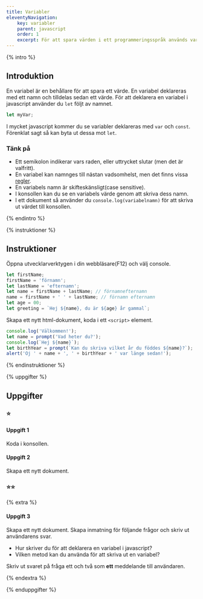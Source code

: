 ```yaml
---
title: Variabler
eleventyNavigation:
    key: variabler
    parent: javascript
    order: 1
    excerpt: För att spara värden i ett programmeringsspråk används variabler.
---
```


{% intro %}

## Introduktion

En variabel är en behållare för att spara ett värde. En variabel deklareras med ett namn och tilldelas sedan ett värde.
För att deklarera en variabel i javascript använder du `let` följt av namnet.

```js
let myVar;
```

I mycket javascript kommer du se variabler deklareras med `var` och `const`. Förenklat sagt så kan byta ut dessa mot `let`.

### Tänk på

-   Ett semikolon indikerar vars raden, eller uttrycket slutar (men det är valfritt).
-   En variabel kan namnges till nästan vadsomhelst, men det finns vissa [regler](https://developer.mozilla.org/en-US/docs/Web/JavaScript/Guide/Grammar_and_types#variables).
-   En variabels namn är skifteskänsligt(case sensitive).
-   I konsollen kan du se en variabels värde genom att skriva dess namn.
-   I ett dokument så använder du `console.log(variabelnamn)` för att skriva ut värdet till konsollen.

{% endintro %}

{% instruktioner %}

## Instruktioner

Öppna utvecklarverktygen i din webbläsare(F12) och välj console.

```js
let firstName;
firstName = 'förnamn';
let lastName = 'efternamn';
let name = firstName + lastName; // förnamnefternamn
name = firstName + ' ' + lastName; // förnamn efternamn
let age = 00;
let greeting = `Hej ${name}, du är ${age} år gammal`;
```

Skapa ett nytt html-dokument, koda i ett `<script>` element.

```js
console.log('Välkommen!');
let name = prompt('Vad heter du?');
console.log(`Hej ${name}`);
let birthYear = prompt(`Kan du skriva vilket år du föddes ${name}?`);
alert('Oj ' + name + ', ' + birthYear + ' var länge sedan!');
```

{% endinstruktioner %}

{% uppgifter %}

## Uppgifter

### ⭐

#### Uppgift 1

Koda i konsollen.

#### Uppgift 2

Skapa ett nytt dokument.

### ⭐⭐

{% extra %}

#### Uppgift 3

Skapa ett nytt dokument.
Skapa inmatning för följande frågor och skriv ut användarens svar.

-   Hur skriver du för att deklarera en variabel i javascript?
-   Vilken metod kan du använda för att skriva ut en variabel?

Skriv ut svaret på fråga ett och två som **ett** meddelande till användaren.

{% endextra %}

{% enduppgifter %}
